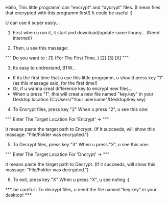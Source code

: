 Hallo,
This little programm can "encrypt" and "dycrypt" files. (I mean files that encrypted with this programm first!)
It could be useful :)



U can use it super easly...

1)  First when u run it, it start and download/update some library... (Need internet!)

2)  Then, u see this massage:

"""
Do you want to :
<Generate a new KEY>     [1]    (For The First Time..)
<ENCRYPT a File>         [2]
<DECRYPT a File>         [3]
<EXIT>                   [X]
"""

3)  Its easy to undrestand, BTW...
* If its the first time that u use this little programm, u should press key "1" (as this massage said, for the first time!)
* Or, if u wanna creat difference key to encrypt new files...
* When u press "1", this will creat a new file named "key.key" in your Desktop location (C:/Users/"Your username"/Desktop/key.key)

4)  To Encrypt files, press key "2"
When u press "2", u see this one:

"""
Enter The Target Location For 'Encrypt' ->
"""

It means paste the target path to Encrypt.
(If it succeeds, will show this massage:
"File/Folder was encrypted.")

5)  To Decrypt files, press key "3"
When u press "3", u see this one:

"""
Enter The Target Location For 'Dncrypt' ->
"""

It means paste the target path to Decrypt.
(If it succeeds, will show this massage:
"File/Folder was decrypted.")

6)  To exit, press key "X"
When u press "X", u see noting :)


*** be careful : To decrypt files, u need the file named "key.key" in your desktop! ***
